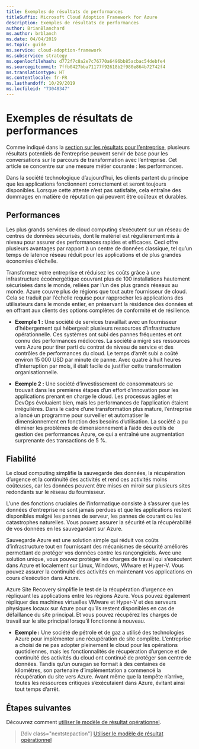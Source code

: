 ```yaml
---
title: Exemples de résultats de performances
titleSuffix: Microsoft Cloud Adoption Framework for Azure
description: Exemples de résultats de performances
author: BrianBlanchard
ms.author: brblanch
ms.date: 04/04/2019
ms.topic: guide
ms.service: cloud-adoption-framework
ms.subservice: strategy
ms.openlocfilehash: d772f7c8a2e7c76770a6496bb85acbac54debfe4
ms.sourcegitcommit: 7ffb0427bba71177f92618b2f980e864b72742f4
ms.translationtype: HT
ms.contentlocale: fr-FR
ms.lasthandoff: 10/29/2019
ms.locfileid: "73048347"
---
```

# <a name="examples-of-performance-outcomes"></a>Exemples de résultats de performances

Comme indiqué dans la [section sur les résultats pour l’entreprise](./index.md), plusieurs résultats potentiels de l’entreprise peuvent servir de base pour les conversations sur le parcours de transformation avec l’entreprise. Cet article se concentre sur une mesure métier courante : les performances.

Dans la société technologique d’aujourd’hui, les clients partent du principe que les applications fonctionnent correctement et seront toujours disponibles. Lorsque cette attente n’est pas satisfaite, cela entraîne des dommages en matière de réputation qui peuvent être coûteux et durables.

## <a name="performance"></a>Performances

Les plus grands services de cloud computing s’exécutent sur un réseau de centres de données sécurisés, dont le matériel est régulièrement mis à niveau pour assurer des performances rapides et efficaces. Ceci offre plusieurs avantages par rapport à un centre de données classique, tel qu’un temps de latence réseau réduit pour les applications et de plus grandes économies d’échelle.

Transformez votre entreprise et réduisez les coûts grâce à une infrastructure écoénergétique couvrant plus de 100 installations hautement sécurisées dans le monde, reliées par l’un des plus grands réseaux au monde. Azure couvre plus de régions que tout autre fournisseur de cloud. Cela se traduit par l’échelle requise pour rapprocher les applications des utilisateurs dans le monde entier, en préservant la résidence des données et en offrant aux clients des options complètes de conformité et de résilience.

- **Exemple 1 :** Une société de services travaillait avec un fournisseur d’hébergement qui hébergeait plusieurs ressources d’infrastructure opérationnelle. Ces systèmes ont subi des pannes fréquentes et ont connu des performances médiocres. La société a migré ses ressources vers Azure pour tirer parti du contrat de niveau de service et des contrôles de performances du cloud. Le temps d’arrêt subi a coûté environ 15 000 USD par minute de panne. Avec quatre à huit heures d’interruption par mois, il était facile de justifier cette transformation organisationnelle.

- **Exemple 2 :** Une société d’investissement de consommateurs se trouvait dans les premières étapes d’un effort d’innovation pour les applications prenant en charge le cloud. Les processus agiles et DevOps évoluaient bien, mais les performances de l’application étaient irrégulières. Dans le cadre d’une transformation plus mature, l’entreprise a lancé un programme pour surveiller et automatiser le dimensionnement en fonction des besoins d’utilisation. La société a pu éliminer les problèmes de dimensionnement à l’aide des outils de gestion des performances Azure, ce qui a entraîné une augmentation surprenante des transactions de 5 %.

## <a name="reliability"></a>Fiabilité

Le cloud computing simplifie la sauvegarde des données, la récupération d’urgence et la continuité des activités et rend ces activités moins coûteuses, car les données peuvent être mises en miroir sur plusieurs sites redondants sur le réseau du fournisseur.

L’une des fonctions cruciales de l’informatique consiste à s’assurer que les données d’entreprise ne sont jamais perdues et que les applications restent disponibles malgré les pannes de serveur, les pannes de courant ou les catastrophes naturelles. Vous pouvez assurer la sécurité et la récupérabilité de vos données en les sauvegardant sur Azure.

Sauvegarde Azure est une solution simple qui réduit vos coûts d’infrastructure tout en fournissant des mécanismes de sécurité améliorés permettant de protéger vos données contre les rançongiciels. Avec une solution unique, vous pouvez protéger les charges de travail qui s’exécutent dans Azure et localement sur Linux, Windows, VMware et Hyper-V. Vous pouvez assurer la continuité des activités en maintenant vos applications en cours d’exécution dans Azure.

Azure Site Recovery simplifie le test de la récupération d’urgence en répliquant les applications entre les régions Azure. Vous pouvez également répliquer des machines virtuelles VMware et Hyper-V et des serveurs physiques locaux sur Azure pour qu’ils restent disponibles en cas de défaillance du site principal. Et vous pouvez récupérez les charges de travail sur le site principal lorsqu’il fonctionne à nouveau.

- **Exemple :** Une société de pétrole et de gaz a utilisé des technologies Azure pour implémenter une récupération de site complète. L’entreprise a choisi de ne pas adopter pleinement le cloud pour les opérations quotidiennes, mais les fonctionnalités de récupération d’urgence et de continuité des activités du cloud ont continué de protéger son centre de données. Tandis qu’un ouragan se formait à des centaines de kilomètres, son partenaire d’implémentation a commencé la récupération du site vers Azure. Avant même que la tempête n’arrive, toutes les ressources critiques s’exécutaient dans Azure, évitant ainsi tout temps d’arrêt.

## <a name="next-steps"></a>Étapes suivantes

Découvrez comment [utiliser le modèle de résultat opérationnel](./business-outcome-template.md).

> [!div class="nextstepaction"]
> [Utiliser le modèle de résultat opérationnel](./business-outcome-template.md)
